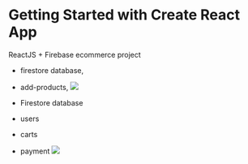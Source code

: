 # Getting Started with Create React App
ReactJS + Firebase ecommerce project

* firestore database,
* add-products,
![](https://github.com/muratavci05/React_Firebase_E-commerce_app/blob/a5196caf54b8742d66b4e78e10bce7ded4f82541/src/assets/2.gif)


* Firestore database
* users
* carts
* payment
![](https://github.com/muratavci05/React_Firebase_E-commerce_app/blob/2a2313220fb080d8ca12635336d4c483c5e811ad/src/assets/1.gif)

